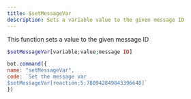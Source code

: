 ```yaml
---
title: $setMessageVar
description: Sets a variable value to the given message ID
---
```


This function sets a value to the given message ID

```php
$setMessageVar[variable;value;message ID]
```

```javascript
bot.command({
name: "setMessageVar",
code: `Set the message var
$setMessageVar[reaction;5;780942849843396648]`
})
```

